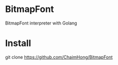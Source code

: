 BitmapFont
==========

BitmapFont interpreter with Golang

Install
================
git clone https://github.com/ChaimHong/BitmapFont

